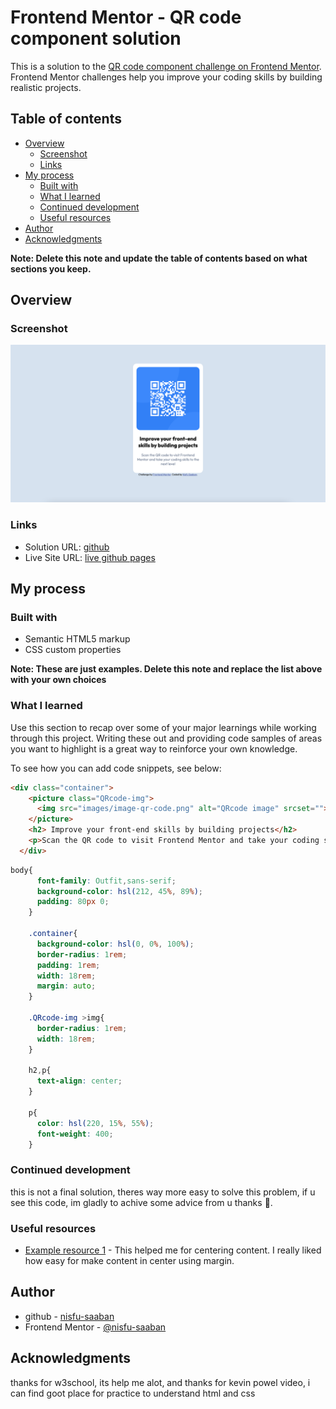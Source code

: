 # Frontend Mentor - QR code component solution

This is a solution to the [QR code component challenge on Frontend Mentor](https://www.frontendmentor.io/challenges/qr-code-component-iux_sIO_H). Frontend Mentor challenges help you improve your coding skills by building realistic projects. 

## Table of contents

- [Overview](#overview)
  - [Screenshot](#screenshot)
  - [Links](#links)
- [My process](#my-process)
  - [Built with](#built-with)
  - [What I learned](#what-i-learned)
  - [Continued development](#continued-development)
  - [Useful resources](#useful-resources)
- [Author](#author)
- [Acknowledgments](#acknowledgments)

**Note: Delete this note and update the table of contents based on what sections you keep.**

## Overview

### Screenshot

![](./design/QRcode%20Component.png)

### Links

- Solution URL: [github](https://github.com/nisfu-saaban/QRcode-responsive-with-HTML-and-CSS-only/tree/main/qr-code-component-main)
- Live Site URL: [live github pages](https://github.com/nisfu-saaban/QRcode-responsive-with-HTML-and-CSS-only/tree/main/qr-code-component-main#built-with)

## My process

### Built with

- Semantic HTML5 markup
- CSS custom properties

**Note: These are just examples. Delete this note and replace the list above with your own choices**

### What I learned

Use this section to recap over some of your major learnings while working through this project. Writing these out and providing code samples of areas you want to highlight is a great way to reinforce your own knowledge.

To see how you can add code snippets, see below:

```html
<div class="container">
    <picture class="QRcode-img">
      <img src="images/image-qr-code.png" alt="QRcode image" srcset="">
    </picture>
    <h2> Improve your front-end skills by building projects</h2>
    <p>Scan the QR code to visit Frontend Mentor and take your coding skills to the next level</p>
  </div>
```
```css
body{
      font-family: Outfit,sans-serif;
      background-color: hsl(212, 45%, 89%);
      padding: 80px 0;
    }

    .container{
      background-color: hsl(0, 0%, 100%);
      border-radius: 1rem;
      padding: 1rem;
      width: 18rem;
      margin: auto;
    }

    .QRcode-img >img{
      border-radius: 1rem;
      width: 18rem;
    } 

    h2,p{
      text-align: center;
    }

    p{
      color: hsl(220, 15%, 55%);
      font-weight: 400;
    }
```

### Continued development

this is not a final solution, theres way more easy to solve this problem, if u see this code, im gladly to achive some advice from u thanks 🫰.

### Useful resources

- [Example resource 1](https://www.w3schools.com/css) - This helped me for centering content. I really liked how easy for make content in center using margin.

## Author

- github - [nisfu-saaban](https://github.com/nisfu-saaban)
- Frontend Mentor - [@nisfu-saaban](https://www.frontendmentor.io/profile/yourusername)

## Acknowledgments

thanks for w3school, its help me alot, and thanks for kevin powel video, i can find goot place for practice to understand html and css